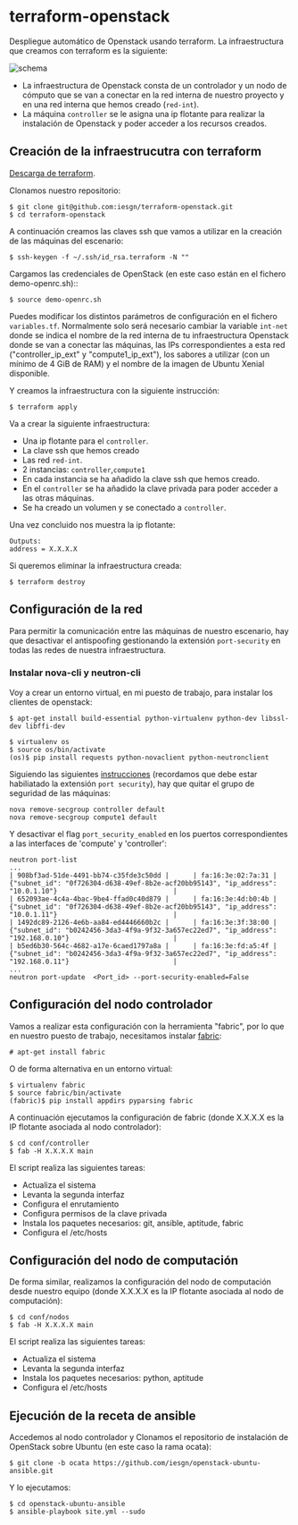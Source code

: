 # terraform-openstack

Despliegue automático de Openstack usando terraform. La infraestructura que creamos con terraform es la siguiente:

![schema](https://github.com/iesgn/terraform-openstack/raw/escenario2/img/tos.png)

* La infraestructura de Openstack consta de un controlador y un nodo
  de cómputo que se van a conectar en la red interna de nuestro
  proyecto y en una red interna que hemos creado (`red-int`).
* La máquina `controller` se le asigna una ip flotante para realizar
  la instalación de Openstack y poder acceder a los recursos creados.

## Creación de la infraestrucutra con terraform

[Descarga de terraform](https://www.terraform.io/downloads.html).

Clonamos nuestro repositorio:

	$ git clone git@github.com:iesgn/terraform-openstack.git
	$ cd terraform-openstack

A continuación creamos las claves ssh que vamos a utilizar en la
creación de las máquinas del escenario:

	$ ssh-keygen -f ~/.ssh/id_rsa.terraform -N ""

Cargamos las credenciales de OpenStack (en este caso están en el
fichero demo-openrc.sh)::

	$ source demo-openrc.sh

Puedes modificar los distintos parámetros de configuración en el
fichero `variables.tf`. Normalmente solo será necesario cambiar la
variable `int-net` donde se indica el nombre de la red interna de tu
infraestructura Openstack donde se van a conectar las máquinas, las
IPs correspondientes a esta red ("controller_ip_ext" y
"compute1_ip_ext"), los sabores a utilizar (con un mínimo de 4 GiB de
RAM) y el nombre de la imagen de Ubuntu Xenial disponible.

Y creamos la infraestructura con la siguiente instrucción:

	$ terraform apply

Va a crear la siguiente infraestructura:

* Una ip flotante para el `controller`.
* La clave ssh que hemos creado
* Las red `red-int`.
* 2 instancias: `controller`,`compute1`
* En cada instancia se ha añadido la clave ssh que hemos creado.
* En el `controller` se ha añadido la clave privada para poder acceder
  a las otras máquinas.
* Se ha creado un volumen y se conectado a `controller`.

Una vez concluido nos muestra la ip flotante:

	Outputs:
	address = X.X.X.X

Si queremos eliminar la infraestructura creada:

	$ terraform destroy

## Configuración de la red

Para permitir la comunicación entre las máquinas de nuestro escenario,
hay que desactivar el antispoofing gestionando la extensión
`port-security` en todas las redes de nuestra infraestructura.

### Instalar nova-cli y neutron-cli

Voy a crear un entorno virtual, en mi puesto de trabajo, para instalar los clientes de openstack:

	$ apt-get install build-essential python-virtualenv python-dev libssl-dev libffi-dev

	$ virtualenv os
	$ source os/bin/activate
	(os)$ pip install requests python-novaclient python-neutronclient

Siguiendo las siguientes
[instrucciones](https://wiki.openstack.org/wiki/Neutron/ML2PortSecurityExtensionDriver)
(recordamos que debe estar habiliatado la extensión `port security`),
hay que quitar el grupo de seguridad de las máquinas:

	nova remove-secgroup controller default
	nova remove-secgroup compute1 default


Y desactivar el flag `port_security_enabled` en los puertos
correspondientes a las interfaces de 'compute' y 'controller':

	neutron port-list
	...	
	| 908bf3ad-51de-4491-bb74-c35fde3c50dd |      | fa:16:3e:02:7a:31 | {"subnet_id": "0f726304-d638-49ef-8b2e-acf20bb95143", "ip_address": "10.0.1.10"}                             |
	| 652093ae-4c4a-4bac-9be4-ffad0c40d879 |      | fa:16:3e:4d:b0:4b | {"subnet_id": "0f726304-d638-49ef-8b2e-acf20bb95143", "ip_address": "10.0.1.11"}                             |
	| 1492dc89-2126-4e6b-aa84-ed4446660b2c |      | fa:16:3e:3f:38:00 | {"subnet_id": "b0242456-3da3-4f9a-9f32-3a657ec22ed7", "ip_address": "192.168.0.10"}                          |
	| b5ed6b30-564c-4682-a17e-6caed1797a8a |      | fa:16:3e:fd:a5:4f | {"subnet_id": "b0242456-3da3-4f9a-9f32-3a657ec22ed7", "ip_address": "192.168.0.11"}                          |
	...
	neutron port-update  <Port_id> --port-security-enabled=False


## Configuración del nodo controlador

Vamos a realizar esta configuración con la herramienta "fabric", por lo que en nuestro puesto de trabajo, necesitamos instalar [fabric](http://www.fabfile.org/):

	# apt-get install fabric

O de forma alternativa en un entorno virtual:

	$ virtualenv fabric
	$ source fabric/bin/activate
	(fabric)$ pip install appdirs pyparsing fabric  

A continuación ejecutamos la configuración de fabric (donde X.X.X.X es
la IP flotante asociada al nodo controlador):

	$ cd conf/controller
	$ fab -H X.X.X.X main

El script realiza las siguientes tareas:

* Actualiza el sistema
* Levanta la segunda interfaz
* Configura el enrutamiento 
* Configura permisos de la clave privada
* Instala los paquetes necesarios: git, ansible, aptitude, fabric
* Configura el /etc/hosts

## Configuración del nodo de computación

De forma similar, realizamos la configuración del nodo de computación
desde nuestro equipo (donde X.X.X.X es la IP flotante asociada al nodo
de computación): 

	$ cd conf/nodos
	$ fab -H X.X.X.X main

El script realiza las siguientes tareas:

* Actualiza el sistema
* Levanta la segunda interfaz
* Instala los paquetes necesarios: python, aptitude
* Configura el /etc/hosts

## Ejecución de la receta de ansible

Accedemos al nodo controlador y Clonamos el repositorio de instalación
de OpenStack sobre Ubuntu (en este caso la rama ocata):

	$ git clone -b ocata https://github.com/iesgn/openstack-ubuntu-ansible.git
	
Y lo ejecutamos:

	$ cd openstack-ubuntu-ansible
	$ ansible-playbook site.yml --sudo

<!-- ## Acceder a horizon a través de `cliente` -->

<!-- Vamos a instalar un proxy inverso en `cliente` con apache2, para ello: -->

<!-- 	$ apt-get install apache2 -->

<!-- 	$ a2enmod proxy -->
<!-- 	$ a2enmod proxy_wstunnel -->
<!-- 	$ a2enmod proxy_http -->

<!-- Y el fichero de configuración `/etc/apache2/sites-available/000-default`: -->

<!-- 	<VirtualHost *:80> -->
<!--     #ServerName publicdomin.name -->
<!--     ProxyPreserveHost On -->
<!--     ProxyPass / http://192.168.1.101/ -->
<!--     ProxyPassReverse / http://192.168.1.101/ -->

<!-- 	</VirtualHost> -->

<!-- 	<VirtualHost *:6080> -->
<!--     #ServerName publicdomain.name -->
<!--     ProxyPreserveHost On -->
<!--     ProxyRequests On -->
<!--     ProxyPass /websockify ws://192.168.1.101:6080/websockify  retry=3 -->
<!--     ProxyPass / http://192.168.1.101:6080/ retry=1 -->
<!--     ProxyPassReverse / http://192.168.1.101:6080/ retry=1 -->
<!-- 	</VirtualHost> -->

<!-- 	$ service apache2 restart -->

<!-- Para más información:[https://ask.openstack.org/en/question/7102/connecting-vnc-from-wan-behind-a-apache-246-proxy/](https://ask.openstack.org/en/question/7102/connecting-vnc-from-wan-behind-a-apache-246-proxy/). -->

